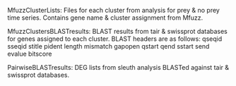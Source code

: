MfuzzClusterLists: 
Files for each cluster from analysis for prey & no prey time series. Contains gene name & cluster assignment from Mfuzz.

MfuzzClustersBLASTresults:
BLAST results from tair & swissprot databases for genes assigned to each cluster. BLAST headers are as follows:
qseqid 
sseqid 
stitle 
pident 
length 
mismatch 
gapopen 
qstart 
qend 
sstart 
send 
evalue 
bitscore

PairwiseBLASTresults:
DEG lists from sleuth analysis BLASTed against tair & swissprot databases.
